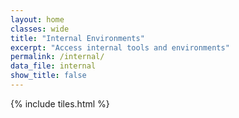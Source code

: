 ```yaml
---
layout: home
classes: wide
title: "Internal Environments"
excerpt: "Access internal tools and environments"
permalink: /internal/
data_file: internal
show_title: false
---
```


<style>
  .page__title {
    text-align: center;
  }
</style>

{% include tiles.html %}
